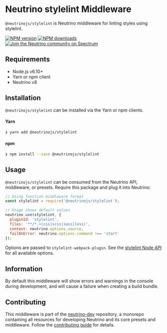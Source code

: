 # Neutrino stylelint Middleware

`@neutrinojs/stylelint` is Neutrino middleware for linting styles using stylelint.

[![NPM version][npm-image]][npm-url]
[![NPM downloads][npm-downloads]][npm-url]
[![Join the Neutrino community on Spectrum][spectrum-image]][spectrum-url]

## Requirements

- Node.js v6.10+
- Yarn or npm client
- Neutrino v8

## Installation

`@neutrinojs/stylelint` can be installed via the Yarn or npm clients.

#### Yarn

```bash
❯ yarn add @neutrinojs/stylelint
```

#### npm

```bash
❯ npm install --save @neutrinojs/stylelint
```

## Usage

`@neutrinojs/stylelint` can be consumed from the Neutrino API, middleware, or presets. Require this package
and plug it into Neutrino:

```js
// Using function middleware format
const stylelint = require('@neutrinojs/stylelint');

// Usage shows default values
neutrino.use(stylelint, {
  pluginId: 'stylelint',
  files: '**/*.+(css|scss|sass|less)',
  context: neutrino.options.source,
  failOnError: neutrino.options.command !== 'start'
});
```
Options are passed to `stylelint-webpack-plugin`. See the [stylelint Node API](https://stylelint.io/user-guide/node-api/#options) for all available options.

## Information

By default this middleware will show errors and warnings in the console during development, and will cause a failure when
creating a build bundle.

## Contributing

This middleware is part of the [neutrino-dev](https://github.com/mozilla-neutrino/neutrino-dev) repository, a monorepo
containing all resources for developing Neutrino and its core presets and middleware. Follow the
[contributing guide](https://neutrino.js.org/contributing) for details.

[npm-image]: https://img.shields.io/npm/v/@neutrinojs/stylelint.svg
[npm-downloads]: https://img.shields.io/npm/dt/@neutrinojs/stylelint.svg
[npm-url]: https://npmjs.org/package/@neutrinojs/stylelint
[spectrum-image]: https://withspectrum.github.io/badge/badge.svg
[spectrum-url]: https://spectrum.chat/neutrino
